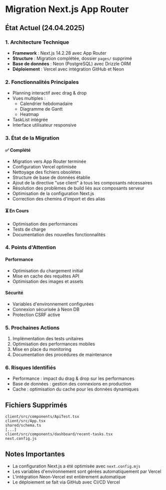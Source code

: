 # Migration Next.js App Router

## État Actuel (24.04.2025)

### 1. Architecture Technique
- **Framework** : Next.js 14.2.28 avec App Router
- **Structure** : Migration complétée, dossier `pages/` supprimé
- **Base de données** : Neon (PostgreSQL) avec Drizzle ORM
- **Déploiement** : Vercel avec intégration GitHub et Neon

### 2. Fonctionnalités Principales
- Planning interactif avec drag & drop
- Vues multiples :
  - Calendrier hebdomadaire
  - Diagramme de Gantt
  - Heatmap
- TaskList intégrée
- Interface utilisateur responsive

### 3. État de la Migration

#### ✅ Complété
- Migration vers App Router terminée
- Configuration Vercel optimisée
- Nettoyage des fichiers obsolètes
- Structure de base de données établie
- Ajout de la directive "use client" à tous les composants nécessaires
- Résolution des problèmes de build liés aux composants serveur
- Optimisation de la configuration Next.js
- Correction des chemins d'import et des alias

#### ⏳ En Cours
- Optimisation des performances
- Tests de charge
- Documentation des nouvelles fonctionnalités

### 4. Points d'Attention

#### Performance
- Optimisation du chargement initial
- Mise en cache des requêtes API
- Optimisation des images et assets

#### Sécurité
- Variables d'environnement configurées
- Connexion sécurisée à Neon DB
- Protection CSRF active

### 5. Prochaines Actions
1. Implémentation des tests unitaires
2. Optimisation des performances mobiles
3. Mise en place du monitoring
4. Documentation des procédures de maintenance

### 6. Risques Identifiés
- Performance : impact du drag & drop sur les performances
- Base de données : gestion des connexions en production
- Cache : optimisation du cache pour les données dynamiques

## Fichiers Supprimés
```
client/src/components/ApiTest.tsx
client/src/App.tsx
shared/schema.ts
[...]
client/src/components/dashboard/recent-tasks.tsx
next.config.js
```

## Notes Importantes
- La configuration Next.js a été optimisée avec `next.config.mjs`
- Les variables d'environnement sont gérées automatiquement par Vercel
- L'intégration Neon-Vercel est entièrement automatique
- Le déploiement se fait via GitHub avec CI/CD Vercel 